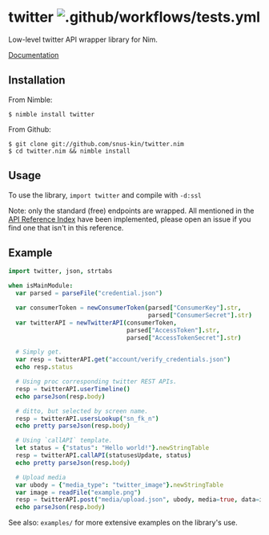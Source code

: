 # twitter ![.github/workflows/tests.yml](https://github.com/snus-kin/twitter.nim/workflows/.github/workflows/tests.yml/badge.svg?branch=master)

Low-level twitter API wrapper library for Nim. 

[Documentation](https://snus-kin.github.io/twitter.nim/twitter.html)

## Installation
From Nimble:
```console
$ nimble install twitter
```

From Github:

```console
$ git clone git://github.com/snus-kin/twitter.nim
$ cd twitter.nim && nimble install
```

## Usage
To use the library, `import twitter` and compile with `-d:ssl` 

Note: only the standard (free) endpoints are wrapped. All mentioned in the
[API Reference Index](https://developer.twitter.com/en/docs/api-reference-index)
have been implemented, please open an issue if you find one that isn't in this
reference.

## Example
```nim
import twitter, json, strtabs

when isMainModule:
  var parsed = parseFile("credential.json")

  var consumerToken = newConsumerToken(parsed["ConsumerKey"].str,
                                       parsed["ConsumerSecret"].str)
  var twitterAPI = newTwitterAPI(consumerToken,
                                 parsed["AccessToken"].str,
                                 parsed["AccessTokenSecret"].str)

  # Simply get.
  var resp = twitterAPI.get("account/verify_credentials.json")
  echo resp.status

  # Using proc corresponding twitter REST APIs.
  resp = twitterAPI.userTimeline()
  echo parseJson(resp.body)

  # ditto, but selected by screen name.
  resp = twitterAPI.usersLookup("sn_fk_n")
  echo pretty parseJson(resp.body)

  # Using `callAPI` template.
  let status = {"status": "Hello world!"}.newStringTable
  resp = twitterAPI.callAPI(statusesUpdate, status)
  echo pretty parseJson(resp.body)

  # Upload media
  var ubody = {"media_type": "twitter_image"}.newStringTable
  var image = readFile("example.png")
  resp = twitterAPI.post("media/upload.json", ubody, media=true, data=image)
  echo parseJson(resp.body)
```

See also: `examples/` for more extensive examples on the library's use.
